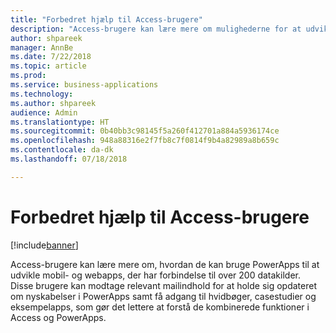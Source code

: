 ```yaml
---
title: "Forbedret hjælp til Access-brugere"
description: "Access-brugere kan lære mere om mulighederne for at udvikle apps med PowerApps"
author: shpareek
manager: AnnBe
ms.date: 7/22/2018
ms.topic: article
ms.prod: 
ms.service: business-applications
ms.technology: 
ms.author: shpareek
audience: Admin
ms.translationtype: HT
ms.sourcegitcommit: 0b40bb3c98145f5a260f412701a884a5936174ce
ms.openlocfilehash: 948a88316e2f7fb8c7f0814f9b4a82989a8b659c
ms.contentlocale: da-dk
ms.lasthandoff: 07/18/2018

---
```

# <a name="improved-help-for-access-users"></a>Forbedret hjælp til Access-brugere


[!include[banner](../../includes/banner.md)]

Access-brugere kan lære mere om, hvordan de kan bruge PowerApps til at udvikle mobil- og webapps, der har forbindelse til over 200 datakilder. Disse brugere kan modtage relevant mailindhold for at holde sig opdateret om nyskabelser i PowerApps samt få adgang til hvidbøger, casestudier og eksempelapps, som gør det lettere at forstå de kombinerede funktioner i Access og PowerApps.

